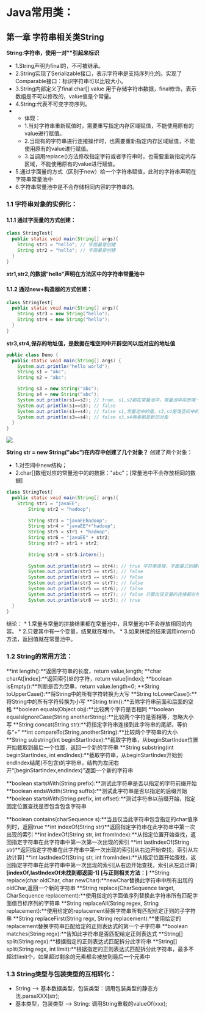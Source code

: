 # Java常用类：
## 第一章 字符串相关类String
**String:字符串，使用一对""引起来标识**
 * 1.String声明为final的，不可被继承。
 * 2.String实现了Serializable接口，表示字符串是支持序列化的。实现了Comparable接口：标识字符串可以比较大小。
 * 3.String内部定义了final char[] value 用于存储字符串数据，final修饰，表示数组是不可以修改的，value值是个常量。
 * 4.String:代表不可变字符序列。
 * * 体现：
   * 1.当对字符串重新赋值时，需要重写指定内存区域赋值，不能使用原有的value进行赋值。
   * 2.当现有的字符串进行连接操作时，也需要重新指定内存区域赋值，不能使用原有的value进行赋值。
   * 3.当调用replace()方法修改指定字符或者字符串时，也需要重新指定内存区域，不能使用原有的value进行赋值。
 * 5.通过字面量的方式（区别于new）给一个字符串赋值，此时的字符串声明在字符串常量池中
 * 6.字符串常量池中是不会存储相同内容的字符串的。
### 1.1 字符串对象的实例化：
#### 1.1.1 通过字面量的方式创建：
```java
class StringTest{
  public static void main(String[] args){
    String str1 = "hello"; // 字面量是创建
    String str2 = "hello"; // 字面量是创建
  }
}
```
**str1,str2,的数据"hello"声明在方法区中的字符串常量池中**
#### 1.1.2 通过new+构造器的方式创建：
```java
class StringTest{
  public static void main(String[] args){
    String str3 = new String("hello");
    String str4 = new String("hello");
  }
}
```
**str3,str4,保存的地址值，是数据在堆空间中开辟空间以后对应的地址值**
```java
public class Demo {
  public static void main(String[] args) {
    System.out.println("hello world");
    String s1 = "abc";
    String s2 = "abc";

    String s3 = new String("abc");
    String s4 = new String("abc");
    System.out.println(s1==s2); // true, s1,s2都在常量池中，常量池中存放唯一的值。
    System.out.println(s1==s3); // false
    System.out.println(s1==s4); // false s1,常量池中的值，s3,s4是堆空间中的值(value的属性值为常量池中的地址)
    System.out.println(s3==s4); // false s3,s4两者都是新的对象
  }
}
```
![](C:\Users\ThinkPad\Desktop\74.png)

**String str = new String("abc")在内存中创建了几个对象？**
创建了两个对象：

* 1.对空间中new结构；
* 2.char[]数组对应的常量池中的的数据："abc"；[常量池中不会存放相同的数据]
```java
class StringTest{
  public static void main(String[] args){
    String str1 = "javaEE";
        String str2 = "hadoop";
    
        String str3 = "javaEEhadoop";
        String str4 = "javaEE"+"hadoop";
        String str5 = str1 + "hadoop";
        String str6 = "javaEE" + str2;
        String str7 = str1 + str2;
        
        String str8 = str5.intern();
    
        System.out.println(str3 == str4); // true 字符串连接，字面量式创建都在常量池中
        System.out.println(str3 == str5); // false
        System.out.println(str3 == str6); // false
        System.out.println(str3 == str7); // false
        System.out.println(str5 == str6); // false
        System.out.println(str5 == str7); // false 只要出现变量的连接都在堆空间开辟。变量相当于new出来的对象存放在堆内存中，堆内存存储常量池的地址值。
        System.out.println(str8 == str3); // true
  }
}
```
结论：
    * 1.常量与常量的拼接结果都在常量池中，且常量池中不会存放相同的内容。
    * 2.只要其中有一个变量，结果就在堆中。
    * 3.如果拼接的结果调用intern()方法，返回值就在常量池中。
### 1.2 String的常用方法：
**int length():**返回字符串的长度，return value,length;
**char charAt[index]:**返回索引处的字符，return value[index];
**boolean isEmpty():**判断是否为空串，return value.length=0;
**String toUpperCase():**将String中的所有字符转换为大写
**String toLowerCase():**将String中的所有字符转换为小写
**String trim():**去除字符串前面和后面的空格
**boolean equals(Object obj):**比较两个字符是否相同
**boolean equalsIgnoreCase(String anotherString):**比较两个字符是否相等，忽略大小写
**String concat(String str):**将指定字符串连接到此字符串的尾部，等价与“+”
**int compareTo(String,anotherString):**比较两个字符串的大小
**String substring(int beginStartIndex):**截取字符串，从beginStartIndex位置开始截取到最后一个位置，返回一个新的字符串
**String substring(int beginStartIndex, int endIndex):**截取字符串，从beginStartIndex开始到endIndex结尾(不包含)的字符串，结构为左闭右开“[beginStartIndex,endIndex)”返回一个新的字符串

**boolean startsWith(String prefix):**测试此字符串是否以指定的字符前缀开始
**boolean endsWidth(String suffix):**测试此字符串是否以指定的后缀开始
**boolean startsWith(String prefix, int offset):**测试字符串以前缀开始，指定固定位置查找是否包含包含字符串

**boolean contains(charSequence s):**当且仅当此字符串包含指定的char值序列时，返回true
**int indexOf(String str)**返回指定字符串在此字符串中第一次出现的索引
**int indexOf(String str, int fromIndex):**从指定位置开始查找，返回指定字符串在此字符串中第一次第一次出现的索引
**int lastIndexOf(String str)**返回指定字符串在此字符串中第一次出现的索引[从右边开始查找，索引从左边计算]
**int lastIndexOf(String str, int fromIndex):**从指定位置开始查找，返回指定字符串在此字符串中第一次出现的索引[从右边开始查找，索引从左边计算]
**[indexOf,lastIndexOf未找到都返回-1]**
**[与正则相关方法：]**
**String replace(char oldChar, char newChar):**newChar替换此字符串中所有出现的oldChar,返回一个新的字符串
**String replace(CharSequence target, CharSequence replacement):**使用指定的字面值序列替换此字符串所有匹配字面值目标序列的字符串
**String replaceAll(String regex, String replacement):**使用给定的replacement替换字符串所有匹配给定正则的子字符串
**String replaceFirst(String regx, String replacement):**使用给定的replacement替换字符串匹配给定的正则表达式的第一个子字符串
**boolean matches(String regx):**告知此字符串是否匹配给定正则表达式
**String[] split(String regx):**根据指定的正则表达式匹配拆分此字符串
**String[] split(String regx, int limit):**根据指定的正则表达式匹配拆分此字符串，最多不超过limit个，如果超过剩余的元素都会被放到最后一个元素中
### 1.3 String类型与包装类型的互相转化：
* String --> 基本数据类型，包装类型：调用包装类型的静态方法.parseXXX(str);
* 基本类型，包装类型 --> String: 调用String重载的valueOf(xxx);




